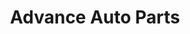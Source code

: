---
title: "Advance Auto Parts"
url: /chicago/advance-auto-parts-south-cottage-grove-avenue/
shop: car parts
---